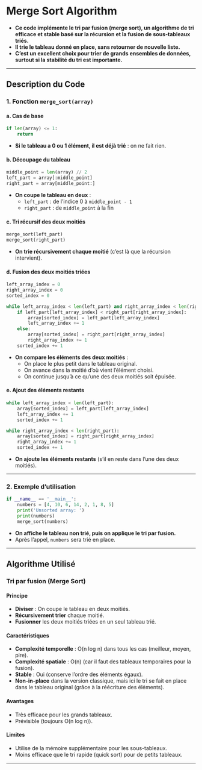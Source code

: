 # Merge Sort Algorithm

- **Ce code implémente le tri par fusion (merge sort), un algorithme de tri efficace et stable basé sur la récursion et la fusion de sous-tableaux triés.**
- **Il trie le tableau donné en place, sans retourner de nouvelle liste.**
- **C’est un excellent choix pour trier de grands ensembles de données, surtout si la stabilité du tri est importante.**
---

## Description du Code

### 1. Fonction `merge_sort(array)`

#### a. **Cas de base**

```python
if len(array) <= 1:
    return
```
- **Si le tableau a 0 ou 1 élément, il est déjà trié** : on ne fait rien.

#### b. **Découpage du tableau**

```python
middle_point = len(array) // 2
left_part = array[:middle_point]
right_part = array[middle_point:]
```
- **On coupe le tableau en deux** :
    - `left_part` : de l’indice 0 à `middle_point - 1`
    - `right_part` : de `middle_point` à la fin

#### c. **Tri récursif des deux moitiés**

```python
merge_sort(left_part)
merge_sort(right_part)
```
- **On trie récursivement chaque moitié** (c’est là que la récursion intervient).

#### d. **Fusion des deux moitiés triées**

```python
left_array_index = 0
right_array_index = 0
sorted_index = 0

while left_array_index < len(left_part) and right_array_index < len(right_part):
    if left_part[left_array_index] < right_part[right_array_index]:
        array[sorted_index] = left_part[left_array_index]
        left_array_index += 1
    else:
        array[sorted_index] = right_part[right_array_index]
        right_array_index += 1
    sorted_index += 1
```
- **On compare les éléments des deux moitiés** :
    - On place le plus petit dans le tableau original.
    - On avance dans la moitié d’où vient l’élément choisi.
    - On continue jusqu’à ce qu’une des deux moitiés soit épuisée.

#### e. **Ajout des éléments restants**

```python
while left_array_index < len(left_part):
    array[sorted_index] = left_part[left_array_index]
    left_array_index += 1
    sorted_index += 1

while right_array_index < len(right_part):
    array[sorted_index] = right_part[right_array_index]
    right_array_index += 1
    sorted_index += 1
```
- **On ajoute les éléments restants** (s’il en reste dans l’une des deux moitiés).

---

### 2. Exemple d’utilisation

```python
if __name__ == '__main__':
    numbers = [4, 10, 6, 14, 2, 1, 8, 5]
    print('Unsorted array: ')
    print(numbers)
    merge_sort(numbers)
```
- **On affiche le tableau non trié, puis on applique le tri par fusion.**
- Après l’appel, `numbers` sera trié en place.

---

## Algorithme Utilisé

### **Tri par fusion (Merge Sort)**

#### **Principe**
- **Diviser** : On coupe le tableau en deux moitiés.
- **Récursivement trier** chaque moitié.
- **Fusionner** les deux moitiés triées en un seul tableau trié.

#### **Caractéristiques**
- **Complexité temporelle** : O(n log n) dans tous les cas (meilleur, moyen, pire).
- **Complexité spatiale** : O(n) (car il faut des tableaux temporaires pour la fusion).
- **Stable** : Oui (conserve l’ordre des éléments égaux).
- **Non-in-place** dans la version classique, mais ici le tri se fait en place dans le tableau original (grâce à la réécriture des éléments).

#### **Avantages**
- Très efficace pour les grands tableaux.
- Prévisible (toujours O(n log n)).

#### **Limites**
- Utilise de la mémoire supplémentaire pour les sous-tableaux.
- Moins efficace que le tri rapide (quick sort) pour de petits tableaux.

---
